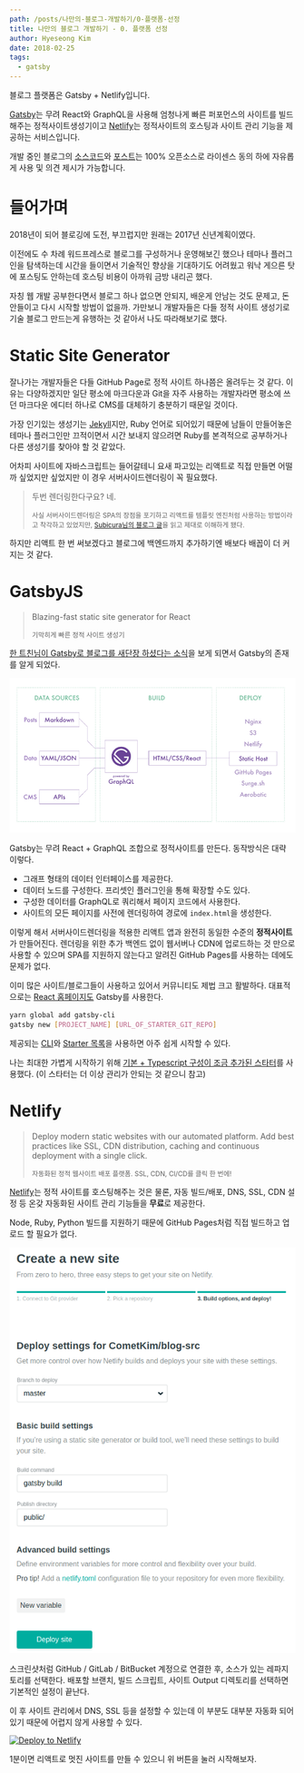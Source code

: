 ```yaml
---
path: /posts/나만의-블로그-개발하기/0-플랫폼-선정
title: 나만의 블로그 개발하기 - 0. 플랫폼 선정
author: Hyeseong Kim
date: 2018-02-25
tags:
  - gatsby
---
```


블로그 플랫폼은 Gatsby + Netlify입니다.

[Gatsby](https://www.gatsbyjs.org/)는 무려 React와 GraphQL을 사용해 엄청나게 빠른 퍼포먼스의 사이트를 빌드해주는 정적사이트생성기이고
[Netlify](https://www.netlify.com/)는 정적사이트의 호스팅과 사이트 관리 기능을 제공하는 서비스입니다.

개발 중인 블로그의 [소스코드](https://github.com/CometKim/blog-src)와 [포스트](https://github.com/CometKim/blog-posts)는 100% 오픈소스로 라이센스 동의 하에 자유롭게 사용 및 의견 제시가 가능합니다.

# 들어가며

2018년이 되어 블로깅에 도전, 부끄럽지만 원래는 2017년 신년계획이였다.

이전에도 수 차례 워드프레스로 블로그를 구성하거나 운영해보긴 했으나 테마나 플러그인을 탐색하는데 시간을 들이면서 기술적인 향상을 기대하기도 어려웠고 워낙 게으른 탓에 포스팅도 안하는데 호스팅 비용이 아까워 금방 내리곤 했다.

자칭 웹 개발 공부한다면서 블로그 하나 없으면 안되지, 배운게 안남는 것도 문제고, 돈 안들이고 다시 시작할 방법이 없을까.
가만보니 개발자들은 다들 정적 사이트 생성기로 기술 블로그 만드는게 유행하는 것 같아서 나도 따라해보기로 했다.

# Static Site Generator

잘나가는 개발자들은 다들 GitHub Page로 정적 사이트 하나쯤은 올려두는 것 같다. 이유는 다양하겠지만 일단 평소에 마크다운과 Git을 자주 사용하는 개발자라면 평소에 쓰던 마크다운 에디터 하나로 CMS를 대체하기 충분하기 때문일 것이다.

가장 인기있는 생성기는 [Jekyll](https://jekyllrb.com/)지만, Ruby 언어로 되어있기 때문에 남들이 만들어놓은 테마나 플러그인만 끄적이면서 시간 보내지 않으려면 Ruby를 본격적으로 공부하거나 다른 생성기를 찾아야 할 것 같았다.

어차피 사이트에 자바스크립트는 들어갈테니 요새 파고있는 리액트로 직접 만들면 어떨까 싶었지만 싶었지만 이 경우 서버사이드렌더링이 꼭 필요했다.

> 두번 렌더링한다구요? 네.
>
> <small>사실 서버사이드렌더링은 SPA의 장점을 포기하고 리액트를 템플릿 엔진처럼 사용하는 방법이라고 착각하고 있었지만, [Subicura님의 블로그 글](https://subicura.com/2016/06/20/server-side-rendering-with-react.html)을 읽고 제대로 이해하게 됐다.</small>

하지만 리액트 한 번 써보겠다고 블로그에 백엔드까지 추가하기엔 배보다 배꼽이 더 커지는 것 같다.

# GatsbyJS

> Blazing-fast static site generator for React
>
> <small>기막히게 빠른 정적 사이트 생성기</small>

[한 트친님이 Gatsby로 블로그를 새단장 하셨다는 소식](https://emaren84.github.io/posts/creating-new-blog-with-gatsby/)을 보게 되면서 Gatsby의 존재를 알게 되었다.

![Gatsby Diagram](gatsby-diagram.png)

Gatsby는 무려 React + GraphQL 조합으로 정적사이트를 만든다. 동작방식은 대략 이렇다.

- 그래프 형태의 데이터 인터페이스를 제공한다.
- 데이터 노드를 구성한다. 프리셋인 플러그인을 통해 확장할 수도 있다.
- 구성한 데이터를 GraphQL로 쿼리해서 페이지 코드에서 사용한다.
- 사이트의 모든 페이지를 사전에 렌더링하여 경로에 `index.html`을 생성한다.

이렇게 해서 서버사이드렌더링을 적용한 리액트 앱과 완전히 동일한 수준의 **정적사이트**가 만들어진다. 렌더링을 위한 추가 백엔드 없이 웹서버나 CDN에 업로드하는 것 만으로 사용할 수 있으며 SPA를 지원하지 않는다고 알려진 GitHub Pages를 사용하는 데에도 문제가 없다.

이미 많은 사이트/블로그들이 사용하고 있어서 커뮤니티도 제법 크고 활발하다. 대표적으로는 [React 홈페이지도](https://reactjs.org/) Gatsby를 사용한다.

```sh
yarn global add gatsby-cli
gatsby new [PROJECT_NAME] [URL_OF_STARTER_GIT_REPO]
```

제공되는 [CLI](https://www.npmjs.com/package/gatsby-cli)와 [Starter 목록](https://www.gatsbyjs.org/docs/gatsby-starters/)을 사용하면 아주 쉽게 시작할 수 있다.

나는 최대한 가볍게 시작하기 위해 [기본 + Typescript 구성이 조금 추가된 스타터](https://github.com/haysclark/gatsby-starter-typescript)를 사용했다. (이 스타터는 더 이상 관리가 안되는 것 같으니 참고)

# Netlify

> Deploy modern static websites with our automated platform. Add best practices like SSL, CDN distribution, caching and continuous deployment with a single click.
>
> <small>자동화된 정적 웹사이트 배포 플랫폼. SSL, CDN, CI/CD를 클릭 한 번에!</small>

[Netlify](https://www.netlify.com/)는 정적 사이트를 호스팅해주는 것은 물론, 자동 빌드/배포, DNS, SSL, CDN 설정 등 온갖 자동화된 사이트 관리 기능들을 **무료**로 제공한다.

Node, Ruby, Python 빌드를 지원하기 때문에 GitHub Pages처럼 직접 빌드하고 업로드 할 필요가 없다.

![Create Netlify Site - Config](netlify-new-site-2.png)

스크린샷처럼 GitHub / GitLab / BitBucket 계정으로 연결한 후, 소스가 있는 레파지토리를 선택한다. 배포할 브랜치, 빌드 스크립트, 사이트 Output 디렉토리를 선택하면 기본적인 설정이 끝난다.

이 후 사이트 관리에서 DNS, SSL 등을 설정할 수 있는데 이 부분도 대부분 자동화 되어있기 때문에 어렵지 않게 사용할 수 있다.


[![Deploy to Netlify](https://www.netlify.com/img/deploy/button.svg)](https://app.netlify.com/start/deploy?repository=https://github.com/haysclark/gatsby-starter-typescript)

1분이면 리액트로 멋진 사이트를 만들 수 있으니 위 버튼을 눌러 시작해보자.
